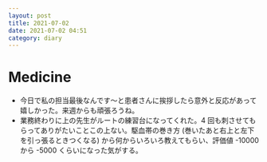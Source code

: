 ```yaml
---
layout: post
title: 2021-07-02
date: 2021-07-02 04:51
category: diary
---
```


# Medicine
- 今日で私の担当最後なんです～と患者さんに挨拶したら意外と反応があって嬉しかった。来週からも頑張ろうね。
- 業務終わりに上の先生がルートの練習台になってくれた。4 回も刺させてもらってありがたいことこの上ない。駆血帯の巻き方 (巻いたあと右上と左下を引っ張るときつくなる) から何からいろいろ教えてもらい、評価値 -10000 から -5000 くらいになった気がする。

